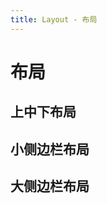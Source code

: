 ```yaml
---
title: Layout - 布局
---
```


# 布局

## 上中下布局

<ClientOnly>
  <demo-layout-1></demo-layout-1>
</ClientOnly>

## 小侧边栏布局

<ClientOnly>
  <demo-layout-2></demo-layout-2>
</ClientOnly>

## 大侧边栏布局

<ClientOnly>
  <demo-layout-3></demo-layout-3>
</ClientOnly>